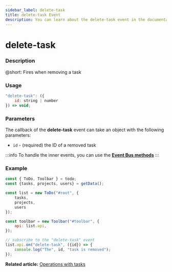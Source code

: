 ```yaml
---
sidebar_label: delete-task
title: delete-task Event
description: You can learn about the delete-task event in the documentation of the DHTMLX JavaScript To Do List library. Browse developer guides and API reference, try out code examples and live demos, and download a free 30-day evaluation version of DHTMLX To Do List.
---
```


# delete-task

### Description

@short: Fires when removing a task

### Usage

~~~js
"delete-task": ({
    id: string | number
}) => void;
~~~

### Parameters

The callback of the **delete-task** event can take an object with the following parameters:

- `id` - (required) the ID of a removed task

:::info
To handle the inner events, you can use the [**Event Bus methods**](category/event-bus-methods.md)
:::

### Example

~~~js {15-17}
const { ToDo, Toolbar } = todo;
const {tasks, projects, users} = getData();

const list = new ToDo("#root", {
	tasks,
    projects,
    users
});

const toolbar = new Toolbar("#toolbar", {
	api: list.api,
});

// subscribe to the "delete-task" event
list.api.on("delete-task", ({id}) => {
    console.log("The", id, "task is removed"); 
});
~~~

**Related article:** [Operations with tasks](guides/task_operations.md#deleting-a-task)